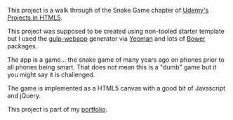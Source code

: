 This project is a walk through of the Snake Game chapter of [Udemy's Projects in HTML5](https://www.udemy.com/learn-bootstrap-development-by-building-10-projects/learn/#/). 

This project was supposed to be created using non-tooled starter template but I used the [gulp-webapp](https://github.com/yeoman/generator-gulp-webapp) generator via [Yeoman](http://yeoman.io/) and lots of [Bower]() packages.

The app is a game... the snake game of many years ago on phones prior to all phones being smart. That does not mean this is a "dumb" game but it you might say it is challenged.

The game is implemented as a HTML5 canvas with a good bit of Javascript and jQuery.

This project is part of my [portfolio](http://ric.mclaughlin.today/prj_html5_snake).